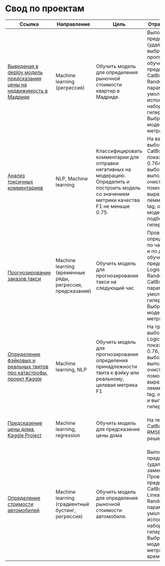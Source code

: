 # Свод по проектам

Ссылка | Направление | Цель | Отработанные навыки | Используемые библиотеки
------------- |------------- |---------------- | ---------------- | -----------------------
[Выведеная в deploy модель предсказания цены на недвижимость в Мадриде](https://andreishagin-madrip-estate-price-predict.hf.space) | Machine learning (регрессия) | Обучить модель для определения рыночной стоимости квартир в Мадриде. | Выполнена предобработка (удалены дубликаты, выбросы, замены пропуски). Проведено обучение и предсказание моделей: CatBoost, LightGBM, Random Forrest  с параметрами по умолчанию и  с использованием  наборов гиперпараметров. Выбрана лучшая модель по результатам метрики RMSE. | `Pandas`, `NumPy`, `Sklearn`, `CatBoost`, `GridSearchCV`, '`LightGBM`, `CatBoost`, `Seaborn`, `OrdinalEncoder`, `optuna`
[Анализ токсичных комментариев](https://github.com/AndreiShagin/AndreiShagin_Projects/blob/main/RU/ML_analysis_toxic_comments_classification/ML_texts_toxic_comments.ipynb) | NLP, Machine learning | Классифицировать комментарии для отправки негативных на модерацию. Определить и построить модель со значением метрики качества F1 не меньше 0.75. | На валидационной выборке модель CatBoostRegressor показаала резульата F1 0.764, на тестовой выборке 0.756. При выполнении проведена очистка текста с помощью регулярных выражений, лемматизация с POS tag, обучены три модели и выполнен подбор гиперпараметров  | `Pandas`, `NumPy`, `Sklearn`, `CatBoostRegressor`, `NLTK`, `LogisticRegression`, `Matplotlib`, `Seaborn`, `WordNetLemmatizer`, `DecisionTreeClassifier`,`tf-idf`
[Прогнозирование заказов такси](https://github.com/AndreiShagin/AndreiShagin_Projects/blob/main/RU/ML_Taxi_orders_predict/Taxi_orders_predict_ML.ipynb) | Machine learning (временные ряды, регрессия, предсказания) | Обучить модель для прогнозирования такси на следующий час | Проведен анализ для определения трендов по часам в течении дня и по дням. Проведено обучение и предсказание gоделей LogisticRegression , RandomForestRegressor, CatBoostRegressor с параметрами по умолчанию и наборов гиперпараметров. Выбрана лучшая модель по результатам метрики RMSE.  | `Pandas`, `NumPy`, `Sklearn`, `CatBoostRegressor`, `GridSearchCV`, `LogisticRegression`, `Matplotlib`, `Seaborn`, `RandomForestRegressor`, `TimeSeriesSplit`
[Определение фэйковых и реальных твитов про катастрофы, проект Kaggle](https://github.com/AndreiShagin/AndreiShagin_Projects/blob/main/RU/Kaggle_ML_NLP_Disaster_Tweets/Natural_Language_Processing_with_Disaster_Tweets.ipynb) | Machine learning, NLP | Обучить модель для прогнозирования определения принадлежности твита к фэйку или реальному, целевая метрика F1 | На тренировочной выборке модель LogicRegression показаала резульата F1 0.76, на тестовой выборке 0.79. При выполнении проведена очистка текста с помощью регулярных выражений, лемматизация с POS tag, обучены 4 модели и выполнен подбор гиперпараметров.   | `Pandas`, `NumPy`, `Sklearn`, `CatBoostRegressor`, `NLTK`, `LogisticRegression`, `Matplotlib`, `Seaborn`, `WordNetLemmatizer`, `LightGBM`,`TfidfVectorizer` , `DecisionTree`
[Предсказение цены дома, Kaggle Project](https://github.com/AndreiShagin/AndreiShagin_Projects/blob/main/RU/Kaggle_ML_house_prices_predict/Kaggle_house_prices_predict.ipynb) | Machine learning, regression | Обучить модель для предсказение цены дома | На тестовых данных CatBoost получил 0.12 RMSE. Топ 13% решение. | `Pandas`, `NumPy`, `Sklearn`, `CatBoostRegressor`, `LGBMRegressor`, `DecisionTreeRegressor`, `Matplotlib`, `Seaborn`, `StackingRegressor`, `LinearRegression`,`GradientBoostingRegressor` , `RandomForestRegressor`, `GridSearchCV`, `RandomForestRegressor`
[Определение стоимости автомобилей](https://github.com/AndreiShagin/AndreiShagin_Projects/blob/main/RU/ML_car_price_predict_regression/ML_car_price_predict.ipynb) | Machine learning (градиентный бустинг, регрессия) | Обучить модель для определения рыночной стоимости автомобиля. | Выполнена предобработка (удалены дубликаты, замены пропуски). Проведено обучение и предсказание моделей: CatBoost, LightGBM, LinearRegression, Random Forrest  с параметрами по умолчанию и  с использованием  наборов гиперпараметров. Выбрана лучшая модель по результатам метрики RMSE  1525 и времени обучения. | `Pandas`, `NumPy`, `Sklearn`, `CatBoost`, `GridSearchCV`, '`LightGBM`, `CatBoost`, `Seaborn`, `OrdinalEncoder`, `OHE`
